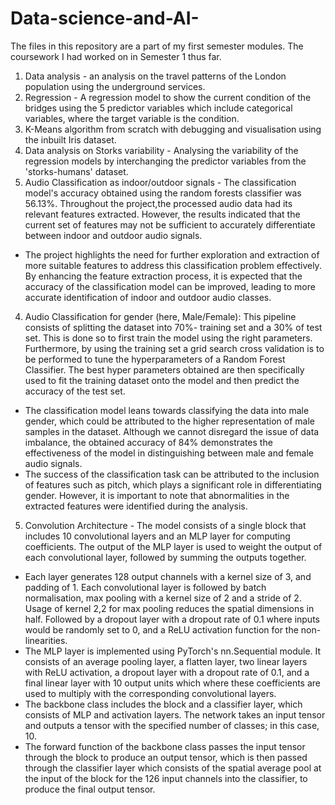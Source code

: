# Data-science-and-AI-
The files in this repository are a part of my first semester modules. The coursework I had worked on in Semester 1 thus far.
1. Data analysis - an analysis on the travel patterns of the London population using the underground services. 
2. Regression - A regression model to show the current condition of the bridges using the 5 predictor variables which include categorical variables, where the target variable is the condition.
3. K-Means algorithm from scratch with debugging and visualisation using the inbuilt Iris dataset. 
4. Data analysis on Storks variability - Analysing the variability of the regression models by interchanging the predictor variables from the 'storks-humans' dataset.  
5. Audio Classification as indoor/outdoor signals - The classification model's accuracy obtained using the random forests classifier was 56.13%.
Throughout the project,the processed audio data had its relevant features extracted. However, the results indicated that the current set of features may not be sufficient to accurately differentiate between indoor and outdoor audio signals.
- The project highlights the need for further exploration and extraction of more suitable features to address this classification problem effectively. By enhancing the feature extraction process, it is expected that the accuracy of the classification model can be improved, leading to more accurate identification of indoor and outdoor audio classes.
4. Audio Classification for gender (here, Male/Female): This pipeline consists of splitting the dataset into 70%- training set and a 30% of test set. This is done so to first train the model using the right parameters. Furthermore, by using the training set a grid search cross validation is to be performed to tune the hyperparameters of a Random Forest Classifier. The best hyper parameters obtained are then specifically used to fit the training dataset onto the model and then predict the accuracy of the test set. 
- The classification model leans towards classifying the data into male gender, which could be attributed to the higher representation of male samples in the dataset. Although we cannot disregard the issue of data imbalance, the obtained accuracy of 84% demonstrates the effectiveness of the model in distinguishing between male and female audio signals.
- The success of the classification task can be attributed to the inclusion of features such as pitch, which plays a significant role in differentiating gender. However, it is important to note that abnormalities in the extracted features were identified during the analysis.
5. Convolution Architecture - The model consists of a single block that includes 10 convolutional layers and an MLP layer for computing coefficients. The output of the MLP layer is used to weight the output of each convolutional layer, followed by summing the outputs together.
- Each layer generates 128 output channels with a kernel size of 3, and padding of 1. Each convolutional layer is followed by batch normalisation, max pooling with a kernel size of 2 and a stride of 2. Usage of kernel 2,2 for max pooling reduces the spatial dimensions in half. Followed by a dropout layer with a dropout rate of 0.1 where inputs would be randomly set to 0, and a ReLU activation function for the non-linearities.
- The MLP layer is implemented using PyTorch's nn.Sequential module. It consists of an average pooling layer, a flatten layer, two linear layers with ReLU activation, a dropout layer with a dropout rate of 0.1, and a final linear layer with 10 output units which where these coefficients are used to multiply with the corresponding convolutional layers.
- The backbone class includes the block and a classifier layer, which consists of MLP and activation layers. The network takes an input tensor and outputs a tensor with the specified number of classes; in this case, 10.
- The forward function of the backbone class passes the input tensor through the block to produce an output tensor, which is then passed through the classifier layer which consists of the spatial average pool at the input of the block for the 126 input channels into the classifier, to produce the final output tensor.

